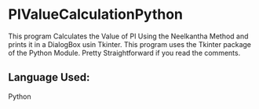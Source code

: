 # PIValueCalculationPython
This program Calculates the Value of PI Using the Neelkantha Method and prints it in a DialogBox usin Tkinter.
This program uses the Tkinter package of the Python Module. Pretty Straightforward if you read the comments.

## Language Used:
Python

